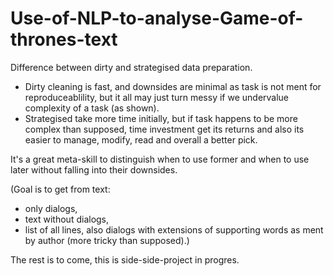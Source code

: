 # Use-of-NLP-to-analyse-Game-of-thrones-text


Difference between dirty and strategised data preparation.
- Dirty cleaning is fast, and downsides are minimal as task is not ment for reproduceablility, but it all may just turn messy if we undervalue complexity of a task (as shown).
- Strategised take more time initially, but if task happens to be more complex than supposed, time investment get its returns and also its easier to manage, modify, read and overall a better pick.

It's a great meta-skill to distinguish when to use former and when to use later without falling into their downsides. 

(Goal is to get from text:
- only dialogs, 
- text without dialogs,
- list of all lines, also dialogs with extensions of supporting words as ment by author (more tricky than supposed).)

The rest is to come, this is side-side-project in progres.
